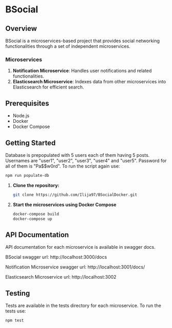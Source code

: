 # BSocial

## Overview

BSocial is a microservices-based project that provides social networking functionalities through a set of independent microservices.

### Microservices

1. **Notification Microservice**: Handles user notifications and related functionalities.
2. **Elasticsearch Microservice**: Indexes data from other microservices into Elasticsearch for efficient search.

## Prerequisites

- Node.js
- Docker
- Docker Compose

## Getting Started
Database is prepopulated with 5 users each of them having 5 posts. Usernames are "user1", "user2", "user3", "user4" and "user5". Password for all of them is "Pa$$w0rd".
To run the script again use:
   ```bash
   npm run populate-db
```
1. **Clone the repository:**

   ```bash
   git clone https://github.com/Ilija97/BSocialDocker.git
   
2. **Start the microservices using Docker Compose**
    ```bash
    docker-compose build
    docker-compose up

## API Documentation
API documentation for each microservice is available in swagger docs.

BSocial swagger url: http://localhost:3000/docs

Notification Microservice swagger url: http://localhost:3001/docs/

Elasticsearch Microservice url: http://localhost:3002

## Testing
Tests are available in the tests directory for each microservice. To run the tests use:
```bash
npm test
